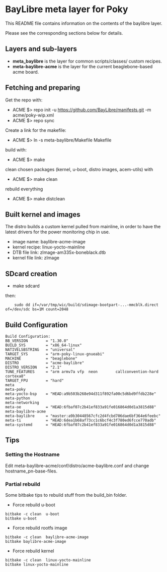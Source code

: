 # BayLibre meta layer for Poky #

This README file contains information on the contents of the
baylibre layer.

Please see the corresponding sections below for details.

## Layers and sub-layers ##

 * __meta_baylibre__      is the layer for common scripts/classes/ custom recipes.
 * __meta-baylibre-acme__ is the layer for the current beaglebone-based acme board.

## Fetching and preparing ##

Get the repo with:

 * ACME $> repo init -u https://github.com/BayLibre/manifests.git -m acme/poky-wip.xml
 * ACME $> repo sync

Create a link for the makefile:

 * ACME $> ln -s meta-baylibre/Makefile Makefile

build with:

 * ACME $> make

clean chosen packages (kernel, u-boot, distro images, acem-utils) with

 * ACME $> make clean 

rebuild everything

 * ACME $> make distclean

## Built kernel and images ##

The distro builds a custom kernel pulled from mainline, in
order to have the latest drivers for the power monitoring
chip in use.

 * image name:       baylibre-acme-image
 * kernel recipe:    linux-yocto-mainline
 * DTB file link:    zImage-am335x-boneblack.dtb
 * kernel file link: zImage

## SDcard creation ##

 * make sdcard

then:

```
    sudo dd if=/var/tmp/wic/build/sdimage-bootpart-...-mmcblk.direct of=/dev/sdc bs=1M count=2048
```

## Build Configuration ##

```
Build Configuration:
BB_VERSION        = "1.30.0"
BUILD_SYS         = "x86_64-linux"
NATIVELSBSTRING   = "universal"
TARGET_SYS        = "arm-poky-linux-gnueabi"
MACHINE           = "beaglebone"
DISTRO            = "acme-baylibre"
DISTRO_VERSION    = "2.1"
TUNE_FEATURES     = "arm armv7a vfp  neon        callconvention-hard        cortexa8"
TARGET_FPU        = "hard"
meta              
meta-poky         
meta-yocto-bsp    = "HEAD:a9b503b268e94d311f892fa00c5d6bd9ffdb228e"
meta-python       
meta-networking   
meta-oe           = "HEAD:6fbaf07c2b41ef833a91fe016864d0d1a3815d88"
meta-baylibre-acme 
meta-baylibre     = "master:a9b30448567cfc2d4fcbd706dae6bf364e6feebc"
meta-ti           = "HEAD:6dea1b68af73cc1c6bcf4c3f780ed6fcce770adb"
meta-systemd      = "HEAD:6fbaf07c2b41ef833a91fe016864d0d1a3815d88"
```

## Tips ##


### Setting the Hostname ###

Edit meta-baylibre-acme/conf/distro/acme-baylibre.conf and change hostname_pn-base-files.

### Partial rebuild ###

Some bitbake tips to rebuild stuff from the build_bin folder.

 * Force rebuild u-boot

```
bitbake -c clean  u-boot
bitbake u-boot
```

 * Force rebuild rootfs image

```
bitbake -c clean  baylibre-acme-image
bitbake baylibre-acme-image
```

 * Force rebuild kernel

```
bitbake -c clean  linux-yocto-mainline
bitbake linux-yocto-mainline
```


